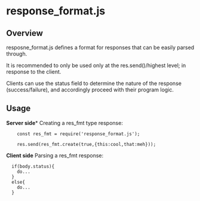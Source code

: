 # response_format.js

## Overview

resposne_format.js defines a format for responses that can be easily parsed through.

It is recommended to only be used only at the res.send()/highest level; in response to the client.

Clients can use the status field to determine the nature of the response (success/failure),
and accordingly proceed with their program logic.

## Usage

**Server side***
Creating a res_fmt type response:

        const res_fmt = require('response_format.js');

        res.send(res_fmt.create(true,{this:cool,that:meh}));

**Client side**
Parsing a res_fmt response:

      if(body.status){
        do...
      }
      else{
        do...
      }
